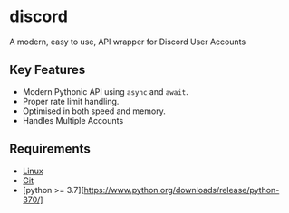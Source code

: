 discord
==========
A modern, easy to use, API wrapper for Discord User Accounts


Key Features
-------------
- Modern Pythonic API using ``async`` and ``await``.
- Proper rate limit handling.
- Optimised in both speed and memory.
- Handles Multiple Accounts

Requirements
-------------

* [Linux](https://www.debian.org/)
* [Git](https://git-scm.com/)
* [python >= 3.7][https://www.python.org/downloads/release/python-370/]

